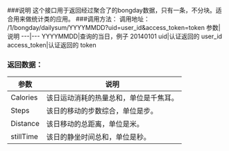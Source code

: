 ###说明
这个接口用于返回经过聚合了的bongday数据，只有一条，不分块。适合用来做统计类的应用。
###调用方法：
调用地址： /1/bongday/dailysum/YYYYMMDD?uid=user_id&access_token=token
参数|说明
---|---
YYYYMMDD|查询的当日，例子 20140101
uid|认证返回的 user_id
access_token|认证返回的 token
	
### 返回数据：

参数|说明
---|---
Calories|该日运动消耗的热量总和，单位是千焦耳。
Steps|该日的移动的步数综合，单位是步。 
Distance|该日移动的总距离，单位是米。
stillTime|该日的静坐时间总和，单位是秒。
